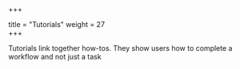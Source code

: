 +++

title = "Tutorials"
weight = 27         
+++

Tutorials link together how-tos. They show users how to complete a workflow and not just a task